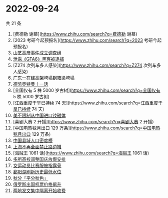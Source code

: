 # 2022-09-24

共 21 条

<!-- BEGIN -->
<!-- 最后更新时间 Sat Sep 24 2022 22:03:36 GMT+0800 (China Standard Time) -->

1. [费德勒 谢幕](https://www.zhihu.com/search?q=费德勒 谢幕)
1. [2023 考研今起预报名](https://www.zhihu.com/search?q=2023 考研今起预报名)
1. [山艺高彦事件成立调查组](https://www.zhihu.com/search?q=山艺高彦事件成立调查组)
1. [泄露《GTA6》黑客被逮捕](https://www.zhihu.com/search?q=泄露《GTA6》黑客被逮捕)
1. [Z274 次列车多人感染](https://www.zhihu.com/search?q=Z274 次列车多人感染)
1. [广东一在建高架垮塌钢箱梁垮塌](https://www.zhihu.com/search?q=广东一在建高架垮塌钢箱梁垮塌)
1. [德凯奥特曼十一话](https://www.zhihu.com/search?q=德凯奥特曼十一话)
1. [全国仅有 5 株 5000 岁古树](https://www.zhihu.com/search?q=全国仅有 5 株 5000 岁古树)
1. [江西重度干旱已持续 74 天](https://www.zhihu.com/search?q=江西重度干旱已持续 74 天)
1. [美不限制从中国进口钕磁体](https://www.zhihu.com/search?q=美不限制从中国进口钕磁体)
1. [喜剧大赛 2 开播](https://www.zhihu.com/search?q=喜剧大赛 2 开播)
1. [中国电热毯月出口 129 万条](https://www.zhihu.com/search?q=中国电热毯月出口 129 万条)
1. [中国县域人口密度榜](https://www.zhihu.com/search?q=中国县域人口密度榜)
1. [上海不再全面禁止路边摊](https://www.zhihu.com/search?q=上海不再全面禁止路边摊)
1. [海贼王 1061 话](https://www.zhihu.com/search?q=海贼王 1061 话)
1. [多所高校调整国庆放假安排](https://www.zhihu.com/search?q=多所高校调整国庆放假安排)
1. [女运动员比赛服被指露骨](https://www.zhihu.com/search?q=女运动员比赛服被指露骨)
1. [鄱阳湖刷新历史最低水位](https://www.zhihu.com/search?q=鄱阳湖刷新历史最低水位)
1. [秋分「平分秋色」](https://www.zhihu.com/search?q=秋分「平分秋色」)
1. [俄罗斯出国机票价格飙升](https://www.zhihu.com/search?q=俄罗斯出国机票价格飙升)
1. [两地发文集中隔离开始收费](https://www.zhihu.com/search?q=两地发文集中隔离开始收费)

<!-- END -->
